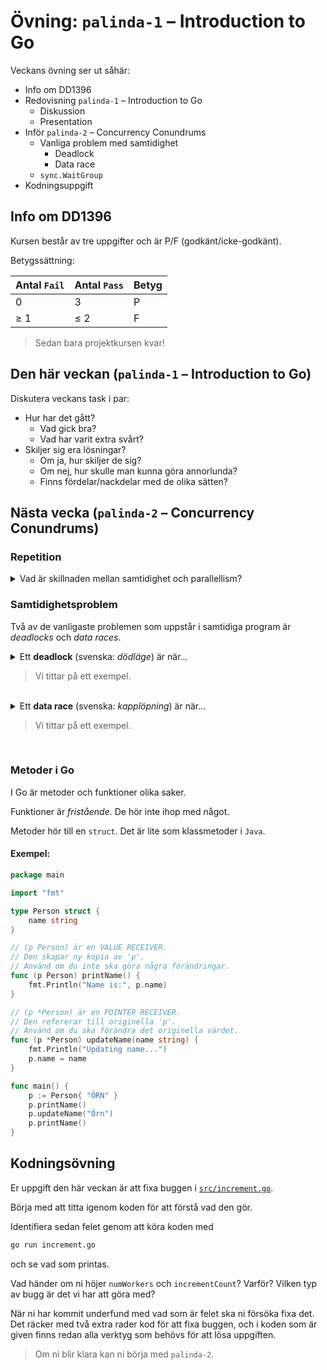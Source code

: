 # Övning: `palinda-1` – Introduction to Go

Veckans övning ser ut såhär:

- Info om DD1396
- Redovisning `palinda-1` – Introduction to Go
    - Diskussion
    - Presentation
- Inför `palinda-2` – Concurrency Conundrums
    - Vanliga problem med samtidighet
		- Deadlock
		- Data race
    - `sync.WaitGroup`
- Kodningsuppgift


## Info om DD1396

Kursen består av tre uppgifter och är P/F (godkänt/icke-godkänt).

Betygssättning:

| Antal `Fail` | Antal `Pass` | Betyg |
| ------------ | ------------ | ----- |
| 0            | 3            | P     |
| ≥ 1          | ≤ 2          | F     |

> Sedan bara projektkursen kvar!

## Den här veckan (`palinda-1` – Introduction to Go)

Diskutera veckans task i par:

- Hur har det gått?
    - Vad gick bra?
    - Vad har varit extra svårt?
- Skiljer sig era lösningar?
    - Om ja, hur skiljer de sig?
    - Om nej, hur skulle man kunna göra annorlunda?
    - Finns fördelar/nackdelar med de olika sätten?

## Nästa vecka (`palinda-2` – Concurrency Conundrums)

### Repetition

<details>
<summary>Vad är skillnaden mellan samtidighet och  parallellism?</summary>
</br> 

**Samtidighet** (engelska: *concurrency*) innebär att flera saker *hanteras* samtidigt. 
</br> 

**Parallellism** (engelska: *parallelism*) innebär att flera saker *sker* samtidigt.
</details>

### Samtidighetsproblem

Två av de vanligaste problemen som uppstår i samtidiga program är *deadlocks* och *data races*.

<details>
<summary>Ett <b>deadlock</b> (svenska: <i>dödläge</i>) är när...</summary>
</br>

...alla trådar (gorutiner) i ett program väntar på varandra, så att programmet fryser.
</details>

> Vi tittar på ett exempel.
</br>

<details>
<summary>Ett <b>data race</b> (svenska: <i>kapplöpning</i>) är när...</summary>
</br>

...två trådar (gorutiner) försöker ändra samma data vid samma tidpunkt, vilket leder till att datan inte uppdateras korrekt.
</details>

> Vi tittar på ett exempel.
</br>

### Metoder i Go

I Go är metoder och funktioner olika saker.

Funktioner är *fristående*. De hör inte ihop med något.

Metoder hör till en `struct`. Det är lite som klassmetoder i `Java`.

#### Exempel:

```go
package main

import "fmt"

type Person struct {
	name string
}

// (p Person) är en VALUE RECEIVER.
// Den skapar ny kopia av 'p'.
// Använd om du inte ska göra några förändringar.
func (p Person) printName() {
	fmt.Println("Name is:", p.name)
}

// (p *Person) är en POINTER RECEIVER.
// Den refererar till originella 'p'.
// Använd om du ska förändra det originella värdet.
func (p *Person) updateName(name string) {
	fmt.Println("Updating name...") 
	p.name = name
}

func main() {
	p := Person{ "ÖRN" }
	p.printName()
	p.updateName("Örn")
	p.printName()
}
```


## Kodningsövning

Er uppgift den här veckan är att fixa buggen i [`src/increment.go`](`src/increment.go`).

Börja med att titta igenom koden för att förstå vad den gör.

Identifiera sedan felet genom att köra koden med

```bash
go run increment.go
```

och se vad som printas.

Vad händer om ni höjer `numWorkers` och `incrementCount`? Varför? Vilken typ av bugg är det vi har att göra med?

När ni har kommit underfund med vad som är felet ska ni försöka fixa det. Det räcker med två extra rader kod för att fixa buggen, och i koden som är given finns redan alla verktyg som behövs för att lösa uppgiften.

> Om ni blir klara kan ni börja med `palinda-2`.
